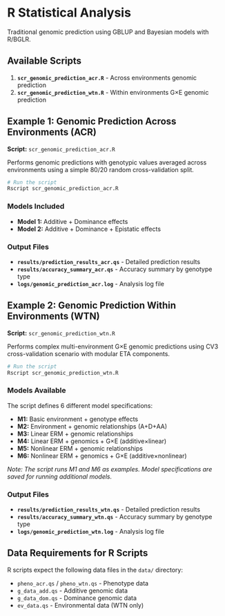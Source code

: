 # R Statistical Analysis

Traditional genomic prediction using GBLUP and Bayesian models with R/BGLR.

## Available Scripts

1. **`scr_genomic_prediction_acr.R`** - Across environments genomic prediction
2. **`scr_genomic_prediction_wtn.R`** - Within environments G×E genomic prediction

## Example 1: Genomic Prediction Across Environments (ACR)

**Script:** `scr_genomic_prediction_acr.R`

Performs genomic predictions with genotypic values averaged across environments using a simple 80/20 random cross-validation split.

```bash
# Run the script
Rscript scr_genomic_prediction_acr.R
```

### Models Included
- **Model 1:** Additive + Dominance effects
- **Model 2:** Additive + Dominance + Epistatic effects

### Output Files
- **`results/prediction_results_acr.qs`** - Detailed prediction results
- **`results/accuracy_summary_acr.qs`** - Accuracy summary by genotype type
- **`logs/genomic_prediction_acr.log`** - Analysis log file

## Example 2: Genomic Prediction Within Environments (WTN)

**Script:** `scr_genomic_prediction_wtn.R`

Performs complex multi-environment G×E genomic predictions using CV3 cross-validation scenario with modular ETA components.

```bash
# Run the script
Rscript scr_genomic_prediction_wtn.R
```

### Models Available
The script defines 6 different model specifications:
- **M1:** Basic environment + genotype effects
- **M2:** Environment + genomic relationships (A+D+AA)
- **M3:** Linear ERM + genomic relationships
- **M4:** Linear ERM + genomics + G×E (additive×linear)
- **M5:** Nonlinear ERM + genomic relationships
- **M6:** Nonlinear ERM + genomics + G×E (additive×nonlinear)

*Note: The script runs M1 and M6 as examples. Model specifications are saved for running additional models.*

### Output Files
- **`results/prediction_results_wtn.qs`** - Detailed prediction results
- **`results/accuracy_summary_wtn.qs`** - Accuracy summary by genotype type
- **`logs/genomic_prediction_wtn.log`** - Analysis log file

## Data Requirements for R Scripts

R scripts expect the following data files in the `data/` directory:
- `pheno_acr.qs` / `pheno_wtn.qs` - Phenotype data
- `g_data_add.qs` - Additive genomic data
- `g_data_dom.qs` - Dominance genomic data
- `ev_data.qs` - Environmental data (WTN only)

